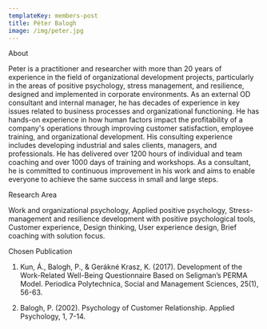 ```yaml
---
templateKey: members-post
title: Péter Balogh
image: /img/peter.jpg
---
```

A﻿bout

Peter is a practitioner and researcher with more than 20 years of experience in the field of organizational development projects, particularly in the areas of positive psychology, stress management, and resilience, designed and implemented in corporate environments. As an external OD consultant and internal manager, he has decades of experience in key issues related to business processes and organizational functioning. He has hands-on experience in how human factors impact the profitability of a company's operations through improving customer satisfaction, employee training, and organizational development. His consulting experience includes developing industrial and sales clients, managers, and professionals. He has delivered over 1200 hours of individual and team coaching and over 1000 days of training and workshops. As a consultant, he is committed to continuous improvement in his work and aims to enable everyone to achieve the same success in small and large steps.

R﻿esearch Area

Work and organizational psychology, Applied positive psychology, Stress-management and resilience development with positive psychological tools, Customer experience, Design thinking, User experience design, Brief coaching with solution focus.

C﻿hosen Publication

1. Kun, Á., Balogh, P., & Gerákné Krasz, K. (2017). Development of the Work-Related Well-Being Questionnaire Based on Seligman’s PERMA Model. Periodica Polytechnica, Social and Management Sciences, 25(1), 56-63.

2. Balogh, P. (2002). Psychology of Customer Relationship. Applied Psychology, 1, 7-14.